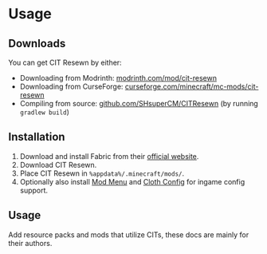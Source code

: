 # Usage

## Downloads

You can get CIT Resewn by either:

- Downloading from Modrinth: [modrinth.com/mod/cit-resewn](https://modrinth.com/mod/cit-resewn)
- Downloading from CurseForge: [curseforge.com/minecraft/mc-mods/cit-resewn](https://www.curseforge.com/minecraft/mc-mods/cit-resewn)
- Compiling from source: [github.com/SHsuperCM/CITResewn](https://github.com/SHsuperCM/CITResewn) (by running `gradlew build`)

## Installation

1. Download and install Fabric from their [official website](https://fabricmc.net/use/).
2. Download CIT Resewn.
3. Place CIT Resewn in `%appdata%/.minecraft/mods/`.
4. Optionally also install [Mod Menu](https://www.curseforge.com/minecraft/mc-mods/modmenu) and 
   [Cloth Config](https://www.curseforge.com/minecraft/mc-mods/cloth-config) for ingame config support.
   
## Usage

Add resource packs and mods that utilize CITs, these docs are mainly for their authors.